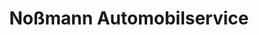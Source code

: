 ---
title: "Noßmann Automobilservice"
url: /erfurt/nossmann-automobilservice/
shop: Autowerkstatt
---